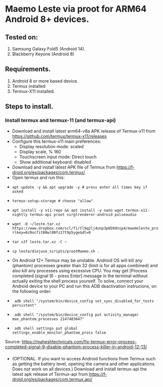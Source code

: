 # Maemo Leste via proot for ARM64 Android 8+ devices.
## Tested on:
1. Samsung Galaxy Fold5 (Android 14).
2. Blackberry Keyone (Android 8)
## Requirements.
1. Android 8 or more based device.
2. Termux installed 
3. Termux-X11 installed.
## Steps to install.
### Install termux and termux-11 (and termux-api)
- Download and install latest arm64-v8a APK release of Termux-x11 from https://github.com/termux/termux-x11/releases
- Configure this termux-x11 main preferences:
  - Display resolution mode: scaled
  - Display scale, % 160
  - Touchscreen input mode: Direct touch
  - Show additional keyboard: disabled    
- Download and install latest APK file of Termux from https://f-droid.org/es/packages/com.termux/
- Open termux and run this:
-     apt update -y && apt upgrade -y # press enter all times key if asked
-     termux-setup-storage # choose "allow"
-     apt install -y x11-repo && apt install -y nano wget termux-x11-nightly termux-api proot virglrenderer-android pulseaudio
-     wget -O ~/leste.tar.xz https://www.dropbox.com/scl/fi/tl9q2lj4unp3p6b9dnip4/maemoleste_proot_arm64_diejuse_v100.tar.xz?rlkey=6z9ocfit00wl00fz17t9p5yge&dl=0
-     tar xJf leste.tar.xz -C ~
-     cp leste/diejuse_scripts/prootMaemo.sh .
- On Android 12+ Termux may be unstable. Android OS will kill any (phantom) processes greater than 32 (limit is for all apps combined) and also kill any processes using excessive CPU. You may get [Process completed (signal 9) - press Enter] message in the terminal without actually exiting the shell process yourself.
To solve, connect your Android device to your PC and run this ADB deactivation instrucions, on the following order:
-      adb shell "/system/bin/device_config set_sync_disabled_for_tests persistent"
-      adb shell "/system/bin/device_config put activity_manager max_phantom_processes 2147483647"
-      adb shell settings put global settings_enable_monitor_phantom_procs false
Source: https://maheshtechnicals.com/fix-termux-error-process-completed-signal-9-disable-phantom-process-killer-in-android-12-13/
### 
- (OPTIONAL. If you want to access Android functions from Termux such as getting the battery level, opening the camera and other applications. Does not work on all devices.) Download and install termux-api the latest apk release of Termux-api from https://f-droid.org/es/packages/com.termux.api/ 

